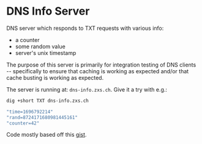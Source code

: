 # DNS Info Server
DNS server which responds to TXT requests with various info:
- a counter
- some random value
- server's unix timestamp

The purpose of this server is primarily for integration testing of DNS
clients -- specifically to ensure that caching is working as expected and/or
that cache busting is working as expected.

The server is running at: `dns-info.zxs.ch`. Give it a try with e.g.:
```bash
dig +short TXT dns-info.zxs.ch

"time=1696792214"
"rand=8724171680981445161"
"counter=42"
```

Code mostly based off this [gist](https://gist.github.com/walm/0d67b4fb2d5daf3edd4fad3e13b162cb).
